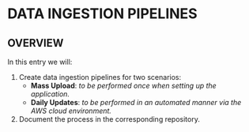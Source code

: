 # DATA INGESTION PIPELINES

## OVERVIEW
In this entry we will:
1. Create data ingestion pipelines for two scenarios:
    - **Mass Upload**: _to be performed once when setting up the application._
    - **Daily Updates**: _to be performed in an automated manner via the AWS cloud environment._
2. Document the process in the corresponding repository.

